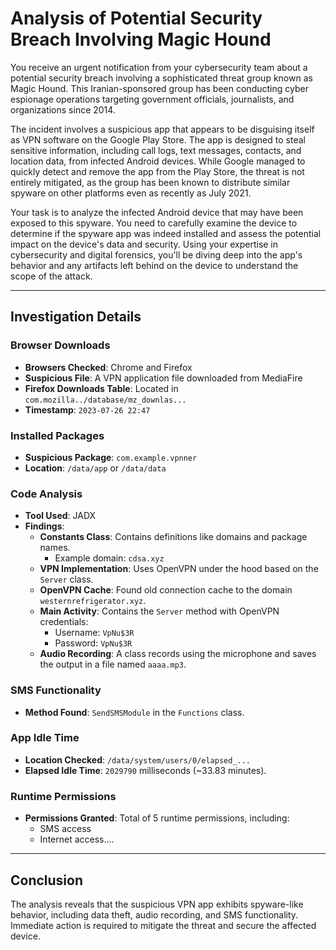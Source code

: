 # Analysis of Potential Security Breach Involving Magic Hound

You receive an urgent notification from your cybersecurity team about a potential security breach involving a sophisticated threat group known as Magic Hound. This Iranian-sponsored group has been conducting cyber espionage operations targeting government officials, journalists, and organizations since 2014.

The incident involves a suspicious app that appears to be disguising itself as VPN software on the Google Play Store. The app is designed to steal sensitive information, including call logs, text messages, contacts, and location data, from infected Android devices. While Google managed to quickly detect and remove the app from the Play Store, the threat is not entirely mitigated, as the group has been known to distribute similar spyware on other platforms even as recently as July 2021.

Your task is to analyze the infected Android device that may have been exposed to this spyware. You need to carefully examine the device to determine if the spyware app was indeed installed and assess the potential impact on the device's data and security. Using your expertise in cybersecurity and digital forensics, you'll be diving deep into the app's behavior and any artifacts left behind on the device to understand the scope of the attack.

---

## Investigation Details

### Browser Downloads
- **Browsers Checked**: Chrome and Firefox
- **Suspicious File**: A VPN application file downloaded from MediaFire
- **Firefox Downloads Table**: Located in `com.mozilla../database/mz_downlas...`
- **Timestamp**: `2023-07-26 22:47`

### Installed Packages
- **Suspicious Package**: `com.example.vpnner`
- **Location**: `/data/app` or `/data/data`

### Code Analysis
- **Tool Used**: JADX
- **Findings**:
    - **Constants Class**: Contains definitions like domains and package names.
        - Example domain: `cdsa.xyz`
    - **VPN Implementation**: Uses OpenVPN under the hood based on the `Server` class.
    - **OpenVPN Cache**: Found old connection cache to the domain `westernrefrigerator.xyz`.
    - **Main Activity**: Contains the `Server` method with OpenVPN credentials:
        - Username: `VpNu$3R`
        - Password: `VpNu$3R`
    - **Audio Recording**: A class records using the microphone and saves the output in a file named `aaaa.mp3`.

### SMS Functionality
- **Method Found**: `SendSMSModule` in the `Functions` class.

### App Idle Time
- **Location Checked**: `/data/system/users/0/elapsed_...`
- **Elapsed Idle Time**: `2029790` milliseconds (~33.83 minutes).

### Runtime Permissions
- **Permissions Granted**: Total of 5 runtime permissions, including:
    - SMS access
    - Internet access....

---

## Conclusion
The analysis reveals that the suspicious VPN app exhibits spyware-like behavior, including data theft, audio recording, and SMS functionality. Immediate action is required to mitigate the threat and secure the affected device.